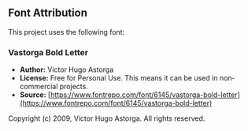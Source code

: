 ## Font Attribution

This project uses the following font:

### Vastorga Bold Letter

* **Author:** Victor Hugo Astorga
* **License:** Free for Personal Use. This means it can be used in non-commercial projects.
* **Source:** [https://www.fontrepo.com/font/6145/vastorga-bold-letter](https://www.fontrepo.com/font/6145/vastorga-bold-letter)

Copyright (c) 2009, Victor Hugo Astorga. All rights reserved.